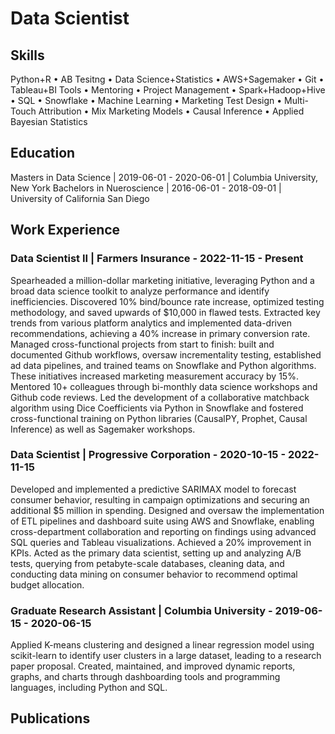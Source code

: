 
# Data Scientist
## Skills

Python+R • AB Tesitng • Data Science+Statistics • AWS+Sagemaker • Git • Tableau+BI Tools • Mentoring •
Project Management • Spark+Hadoop+Hive • SQL • Snowflake • Machine Learning • Marketing Test Design • Multi-Touch
Attribution • Mix Marketing Models • Causal Inference • Applied Bayesian Statistics

## Education 
Masters in Data Science | 2019-06-01 - 2020-06-01 | Columbia University, New York
Bachelors in Nueroscience | 2016-06-01 - 2018-09-01 | University of California San Diego


## Work Experience
### Data Scientist II | Farmers Insurance - 2022-11-15 - Present
Spearheaded a million-dollar marketing initiative, leveraging Python and a broad data science toolkit to analyze performance and identify
inefficiencies. Discovered 10% bind/bounce rate increase, optimized testing methodology, and saved upwards of $10,000 in flawed tests.
Extracted key trends from various platform analytics and implemented data-driven recommendations, achieving a 40% increase in
primary conversion rate.
Managed cross-functional projects from start to finish: built and documented Github workflows, oversaw incrementality testing,
established ad data pipelines, and trained teams on Snowflake and Python algorithms. These initiatives increased marketing
measurement accuracy by 15%.
Mentored 10+ colleagues through bi-monthly data science workshops and Github code reviews. Led the development of a collaborative
matchback algorithm using Dice Coefficients via Python in Snowflake and fostered cross-functional training on Python libraries
(CausalPY, Prophet, Causal Inference) as well as Sagemaker workshops.

### Data Scientist | Progressive Corporation - 2020-10-15 - 2022-11-15
Developed and implemented a predictive SARIMAX model to forecast consumer behavior, resulting in campaign optimizations and
securing an additional $5 million in spending.
Designed and oversaw the implementation of ETL pipelines and dashboard suite using AWS and Snowflake, enabling cross-department
collaboration and reporting on findings using advanced SQL queries and Tableau visualizations. Achieved a 20% improvement in KPIs.
Acted as the primary data scientist, setting up and analyzing A/B tests, querying from petabyte-scale databases, cleaning data, and
conducting data mining on consumer behavior to recommend optimal budget allocation.

### Graduate Research Assistant | Columbia University - 2019-06-15 - 2020-06-15
Applied K-means clustering and designed a linear regression model using scikit-learn to identify user clusters in a large dataset, leading
to a research paper proposal.
Created, maintained, and improved dynamic reports, graphs, and charts through dashboarding tools and programming languages,
including Python and SQL.

## Publications

